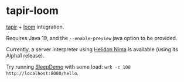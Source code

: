 # tapir-loom

[tapir](https://tapir.softwaremill.com/en/latest/) + [loom](https://openjdk.org/projects/loom/) integration.

Requires Java 19, and the `--enable-preview` java option to be provided.

Currently, a server interpreter using [Helidon Nima](https://medium.com/helidon/helidon-n%C3%ADma-helidon-on-virtual-threads-130bb2ea2088) is available (using its Alpha1 release).

Try running [SleepDemo]() with some load: `wrk -c 100 http://localhost:8080/hello`.